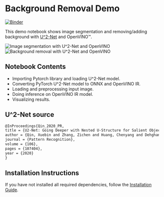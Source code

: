 # Background Removal Demo

[![Binder](https://mybinder.org/badge_logo.svg)](https://mybinder.org/v2/gh/openvinotoolkit/openvino_notebooks/HEAD?filepath=notebooks%2F205-vision-background-removal%2F205-vision-background-removal.ipynb)

This demo notebook shows image segmentation and removing/adding background with [U^2-Net](https://github.com/xuebinqin/U-2-Net) and OpenVINO™.

![Image segmentation with U^2-Net and OpenVINO](https://user-images.githubusercontent.com/77325899/116818525-1ca00980-ab6c-11eb-83b4-d42fa7d6d94a.png)
![Background removal with U^2-Net and OpenVINO](https://user-images.githubusercontent.com/77325899/116818585-74d70b80-ab6c-11eb-9bad-1ddf1b5ea5fe.png)

## Notebook Contents

* Importing Pytorch library and loading U^2-Net model.
* Converting PyTorch U^2-Net model to ONNX and OpenVINO IR.
* Loading and preprocessing input image.
* Doing inference on OpenVINO IR model.
* Visualizing results.

## U^2-Net source

``` markdown
@InProceedings{Qin_2020_PR,
title = {U2-Net: Going Deeper with Nested U-Structure for Salient Object Detection},
author = {Qin, Xuebin and Zhang, Zichen and Huang, Chenyang and Dehghan, Masood and Zaiane, Osmar and Jagersand, Martin},
journal = {Pattern Recognition},
volume = {106},
pages = {107404},
year = {2020}
}
```

## Installation Instructions

If you have not installed all required dependencies, follow the [Installation Guide](../../README.md).
